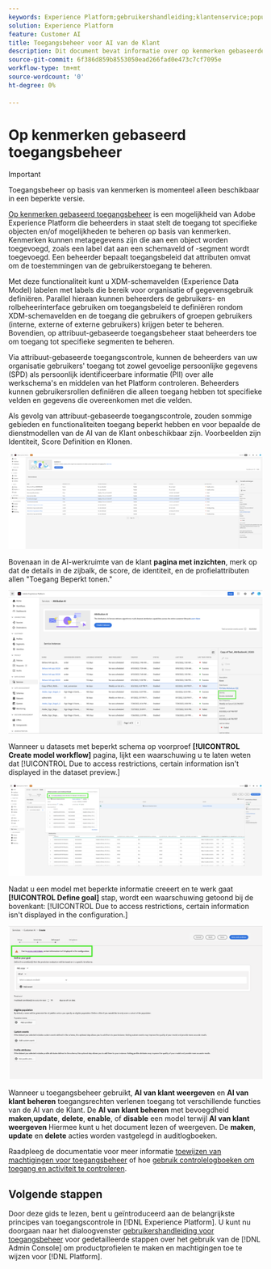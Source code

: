 ```yaml
---
keywords: Experience Platform;gebruikershandleiding;klantenservice;populaire onderwerpen;toegangsbeheer;model maken;
solution: Experience Platform
feature: Customer AI
title: Toegangsbeheer voor AI van de Klant
description: Dit document bevat informatie over op kenmerken gebaseerde toegangscontrole voor AI van de Klant.
source-git-commit: 6f386d859b8553050ead266fad0e473c7cf7095e
workflow-type: tm+mt
source-wordcount: '0'
ht-degree: 0%

---
```



# Op kenmerken gebaseerd toegangsbeheer

>[!IMPORTANT]
>
>Toegangsbeheer op basis van kenmerken is momenteel alleen beschikbaar in een beperkte versie.

[Op kenmerken gebaseerd toegangsbeheer](../../../access-control/abac/overview.md) is een mogelijkheid van Adobe Experience Platform die beheerders in staat stelt de toegang tot specifieke objecten en/of mogelijkheden te beheren op basis van kenmerken. Kenmerken kunnen metagegevens zijn die aan een object worden toegevoegd, zoals een label dat aan een schemaveld of -segment wordt toegevoegd. Een beheerder bepaalt toegangsbeleid dat attributen omvat om de toestemmingen van de gebruikerstoegang te beheren.

Met deze functionaliteit kunt u XDM-schemavelden (Experience Data Model) labelen met labels die bereik voor organisatie of gegevensgebruik definiëren. Parallel hieraan kunnen beheerders de gebruikers- en rolbeheerinterface gebruiken om toegangsbeleid te definiëren rondom XDM-schemavelden en de toegang die gebruikers of groepen gebruikers (interne, externe of externe gebruikers) krijgen beter te beheren. Bovendien, op attribuut-gebaseerde toegangsbeheer staat beheerders toe om toegang tot specifieke segmenten te beheren.

Via attribuut-gebaseerde toegangscontrole, kunnen de beheerders van uw organisatie gebruikers&#39; toegang tot zowel gevoelige persoonlijke gegevens (SPD) als persoonlijk identificeerbare informatie (PII) over alle werkschema&#39;s en middelen van het Platform controleren. Beheerders kunnen gebruikersrollen definiëren die alleen toegang hebben tot specifieke velden en gegevens die overeenkomen met die velden.

Als gevolg van attribuut-gebaseerde toegangscontrole, zouden sommige gebieden en functionaliteiten toegang beperkt hebben en voor bepaalde de dienstmodellen van de AI van de Klant onbeschikbaar zijn. Voorbeelden zijn Identiteit, Score Definition en Klonen.

![De AI-werkruimte van de Klant met de beperkte velden van de resultaten van het servicemodel gemarkeerd.](../images/user-guide/unavailable-functionalities.png)

Bovenaan in de AI-werkruimte van de klant **pagina met inzichten**, merk op dat de details in de zijbalk, de score, de identiteit, en de profielattributen allen &quot;Toegang Beperkt tonen.&quot;

![De AI-werkruimte van de Klant met de beperkte velden van het schema gemarkeerd.](../images/user-guide/access-restricted.png)

Wanneer u datasets met beperkt schema op voorproef **[!UICONTROL Create model workflow]** pagina, lijkt een waarschuwing u te laten weten dat [!UICONTROL Due to access restrictions, certain information isn't displayed in the dataset preview.]

![De AI-werkruimte van de Klant met de beperkte velden van de voorvertoningsdatasets met de beperkte schemaresultaten gemarkeerd.](../images/user-guide/restricted-dataset-preview-save-and-exit-cai.png)

Nadat u een model met beperkte informatie creeert en te werk gaat **[!UICONTROL Define goal]** stap, wordt een waarschuwing getoond bij de bovenkant: [!UICONTROL Due to access restrictions, certain information isn't displayed in the configuration.]

![De AI-werkruimte van de Klant met de beperkte velden van de resultaten van het servicemodel gemarkeerd.](../images/user-guide/information-not-displayed-save-and-exit.png)

Wanneer u toegangsbeheer gebruikt, **AI van klant weergeven** en **AI van klant beheren** toegangsrechten verlenen toegang tot verschillende functies van de AI van de Klant. De **AI van klant beheren** met bevoegdheid **maken**,**update**, **delete**, **enable**, of **disable** een model terwijl **AI van klant weergeven** Hiermee kunt u het document lezen of weergeven. De **maken**, **update** en **delete** acties worden vastgelegd in auditlogboeken.

Raadpleeg de documentatie voor meer informatie [toewijzen van machtigingen voor toegangsbeheer](../../../access-control/home.md) of hoe [gebruik controlelogboeken om toegang en activiteit te controleren](../../../landing/governance-privacy-security/audit-logs/overview.md).

## Volgende stappen

Door deze gids te lezen, bent u geïntroduceerd aan de belangrijkste principes van toegangscontrole in [!DNL Experience Platform]. U kunt nu doorgaan naar het dialoogvenster [gebruikershandleiding voor toegangsbeheer](../overview.md) voor gedetailleerde stappen over het gebruik van de [!DNL Admin Console] om productprofielen te maken en machtigingen toe te wijzen voor [!DNL Platform].